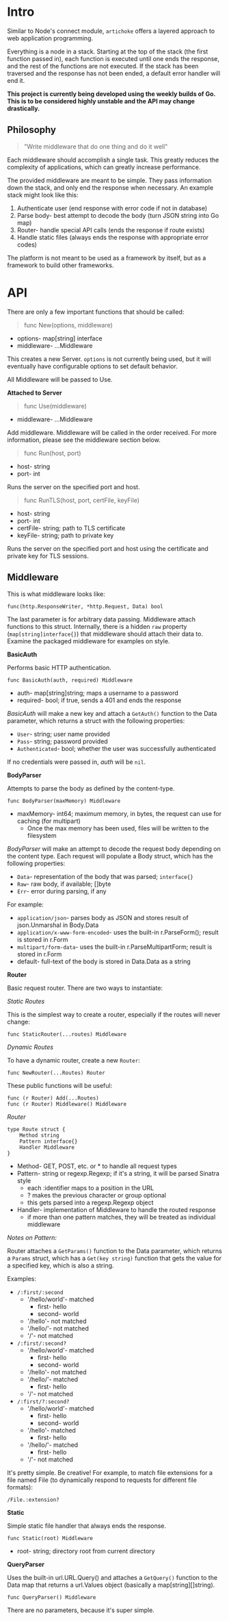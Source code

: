 Intro
=====

Similar to Node's connect module, `artichoke` offers a layered approach to web application programming.

Everything is a node in a stack. Starting at the top of the stack (the first function passed in), each function is executed until one ends the response, and the rest of the functions are not executed. If the stack has been traversed and the response has not been ended, a default error handler will end it.

**This project is currently being developed using the weekly builds of Go. This is to be considered highly unstable and the API may change drastically.**

Philosophy
----------

> "Write middleware that do one thing and do it well"

Each middleware should accomplish a single task. This greatly reduces the complexity of applications, which can greatly increase performance.

The provided middleware are meant to be simple. They pass information down the stack, and only end the response when necessary. An example stack might look like this:

1. Authenticate user (end response with error code if not in database)
2. Parse body- best attempt to decode the body (turn JSON string into Go map)
3. Router- handle special API calls (ends the response if route exists)
4. Handle static files (always ends the response with appropriate error codes)

The platform is not meant to be used as a framework by itself, but as a framework to build other frameworks.

API
===

There are only a few important functions that should be called:

> func New(options, middleware)

* options- map[string] interface
* middleware- ...Middleware

This creates a new Server. `options` is not currently being used, but it will eventually have configurable options to set default behavior.

All Middleware will be passed to Use.

**Attached to Server**

> func Use(middleware)

* middleware- ...Middleware

Add middleware. Middleware will be called in the order received. For more information, please see the middleware section below.

> func Run(host, port)

* host- string
* port- int

Runs the server on the specified port and host.

> func RunTLS(host, port, certFile, keyFile)

* host- string
* port- int
* certFile- string; path to TLS certificate
* keyFile- string; path to private key

Runs the server on the specified port and host using the certificate and private key for TLS sessions.

Middleware
----------

This is what middleware looks like:

    func(http.ResponseWriter, *http.Request, Data) bool

The last parameter is for arbitrary data passing. Middleware attach functions to this struct. Internally, there is a hidden `raw` property (`map[string]interface{}`) that middleware should attach their data to. Examine the packaged middleware for examples on style.

**BasicAuth**

Performs basic HTTP authentication.

    func BasicAuth(auth, required) Middleware

* auth- map[string]string; maps a username to a password
* required- bool; if true, sends a 401 and ends the response

*BasicAuth* will make a new key and attach a `GetAuth()` function to the Data parameter, which returns a struct with the following properties:

* `User`- string; user name provided
* `Pass`- string; password provided
* `Authenticated`- bool; whether the user was successfully authenticated

If no credentials were passed in, *auth* will be `nil`.

**BodyParser**

Attempts to parse the body as defined by the content-type.

    func BodyParser(maxMemory) Middleware

* maxMemory- int64; maximum memory, in bytes, the request can use for caching (for multipart)
  * Once the max memory has been used, files will be written to the filesystem

*BodyParser* will make an attempt to decode the request body depending on the content type.
Each request will populate a Body struct, which has the following properties:

* `Data`- representation of the body that was parsed; `interface{}`
* `Raw`- raw body, if available; []byte
* `Err`- error during parsing, if any

For example:

* `application/json`- parses body as JSON and stores result of json.Unmarshal in Body.Data
* `application/x-www-form-encoded`- uses the built-in r.ParseForm(); result is stored in r.Form
* `multipart/form-data`- uses the built-in r.ParseMultipartForm; result is stored in r.Form
* default- full-text of the body is stored in Data.Data as a string

**Router**

Basic request router. There are two ways to instantiate:

*Static Routes*

This is the simplest way to create a router, especially if the routes will never change:

    func StaticRouter(...routes) Middleware

*Dynamic Routes*

To have a dynamic router, create a new `Router`:

    func NewRouter(...Routes) Router

These public functions will be useful:

    func (r Router) Add(...Routes)
    func (r Router) Middleware() Middleware

*Router*

    type Route struct {
        Method string
        Pattern interface{}
        Handler Middleware
    }

* Method- GET, POST, etc. or * to handle all request types
* Pattern- string or regexp.Regexp; if it's a string, it will be parsed Sinatra style
    * each :identifier maps to a position in the URL
    * ? makes the previous character or group optional
    * this gets parsed into a regexp.Regexp object
* Handler- implementation of Middleware to handle the routed response
    * if more than one pattern matches, they will be treated as individual middleware

*Notes on Pattern:*

Router attaches a `GetParams()` function to the Data parameter, which returns a `Params` struct, which has a `Get(key string)` function that gets the value for a specified key, which is also a string.

Examples:

* `/:first/:second`
    * '/hello/world'- matched
        * first- hello
        * second- world
    * '/hello'- not matched
    * '/hello/'- not matched
    * '/'- not matched
* `/:first/:second?`
    * '/hello/world'- matched
        * first- hello
        * second- world
    * '/hello'- not matched
    * '/hello/'- matched
        * first- hello
    * '/'- not matched
* `/:first/?:second?`
    * '/hello/world'- matched
        * first- hello
        * second- world
    * '/hello'- matched
        * first- hello
    * '/hello/'- matched
        * first- hello
    * '/'- not matched

It's pretty simple. Be creative! For example, to match file extensions for a file named File (to dynamically respond to requests for different file formats):

    /File.:extension?

**Static**

Simple static file handler that always ends the response.

    func Static(root) Middleware

* root- string; directory root from current directory

**QueryParser**

Uses the built-in url.URL.Query() and attaches a `GetQuery()` function to the Data map that returns a url.Values object (basically a map[string][]string).

    func QueryParser() Middleware

There are no parameters, because it's super simple.
